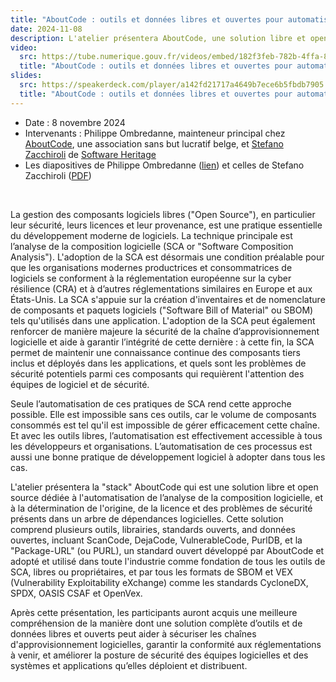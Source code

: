 ```yaml
---
title: "AboutCode : outils et données libres et ouvertes pour automatiser la sécurisation de la chaîne d'approvisionnement logicielle"
date: 2024-11-08
description: L'atelier présentera AboutCode, une solution libre et open source dédiée à l'automatisation de l’analyse de la composition logicielle et à la détermination de l'origine, de la licence et des problèmes de sécurité présents dans un arbre de dépendances logicielles
video:
  src: https://tube.numerique.gouv.fr/videos/embed/182f3feb-782b-4ffa-82fa-30b95b2baf65
  title: "AboutCode : outils et données libres et ouvertes pour automatiser la sécurisation de la chaîne d'approvisionnement logicielle"
slides:
  src: https://speakerdeck.com/player/a142fd21717a4649b7ece6b5fbdb7905
  title: "AboutCode : outils et données libres et ouvertes pour automatiser la sécurisation de la chaîne d'approvisionnement logicielle"
---
```


- Date : 8 novembre 2024
- Intervenants : Philippe Ombredanne, mainteneur principal chez [AboutCode](https://aboutcode.org/), une association sans but lucratif belge, et [Stefano Zacchiroli](https://upsilon.cc/~zack/) de [Software Heritage](https://www.softwareheritage.org/)
- Les diapositives de Philippe Ombredanne ([lien](https://speakerdeck.com/bluehats/aboutcode-stack-outils-et-donnees-libres-et-ouverts-securisation-de-la-chaine-dapprovisionnement-logicielle)) et celles de Stefano Zacchiroli ([PDF](https://upsilon.cc/~zack/talks/2024/2024-11-08-bluehats-compliance.pdf))

<br/>

La gestion des composants logiciels libres ("Open Source"), en
particulier leur sécurité, leurs licences et leur provenance, est une
pratique essentielle du développement moderne de logiciels. La
technique principale est l’analyse de la composition logicielle (SCA
or "Software Composition Analysis"). L'adoption de la SCA est
désormais une condition préalable pour que les organisations modernes
productrices et consommatrices de logiciels se conforment à la
réglementation européenne sur la cyber résilience (CRA) et à d’autres
réglementations similaires en Europe et aux États-Unis. La SCA
s'appuie sur la création d'inventaires et de nomenclature de
composants et paquets logiciels ("Software Bill of Material" ou SBOM)
tels qu'utilisés dans une application. L'adoption de la SCA peut
également renforcer de manière majeure la sécurité de la chaîne
d’approvisionnement logicielle et aide à garantir l’intégrité de cette
dernière : à cette fin, la SCA permet de maintenir une connaissance
continue des composants tiers inclus et déployés dans les
applications, et quels sont les problèmes de sécurité potentiels parmi
ces composants qui requièrent l'attention des équipes de logiciel et
de sécurité.

Seule l’automatisation de ces pratiques de SCA rend cette approche
possible. Elle est impossible sans ces outils, car le volume de
composants consommés est tel qu'il est impossible de gérer
efficacement cette chaîne. Et avec les outils libres, l’automatisation
est effectivement accessible à tous les développeurs et organisations.
L’automatisation de ces processus est aussi une bonne pratique de
développement logiciel à adopter dans tous les cas. 

L'atelier présentera la "stack" AboutCode qui est une solution libre
et open source dédiée à l'automatisation de l’analyse de la
composition logicielle, et à la détermination de l'origine, de la
licence et des problèmes de sécurité présents dans un arbre de
dépendances logicielles. Cette solution comprend plusieurs outils,
librairies, standards ouverts, and données ouvertes, incluant
ScanCode, DejaCode, VulnerableCode, PurlDB, et la "Package-URL" (ou
PURL), un standard ouvert développé par AboutCode et adopté et utilisé
dans toute l'industrie comme fondation de tous les outils de SCA,
libres ou propriétaires, et par tous les formats de SBOM et VEX
(Vulnerability Exploitability eXchange) comme les standards CycloneDX,
SPDX, OASIS CSAF et OpenVex.

Après cette présentation, les participants auront acquis une meilleure
compréhension de la manière dont une solution complète d’outils et de
données libres et ouverts peut aider à sécuriser les chaînes
d'approvisionnement logicielles, garantir la conformité aux
réglementations à venir, et améliorer la posture de sécurité des
équipes logicielles et des systèmes et applications qu’elles déploient
et distribuent.
